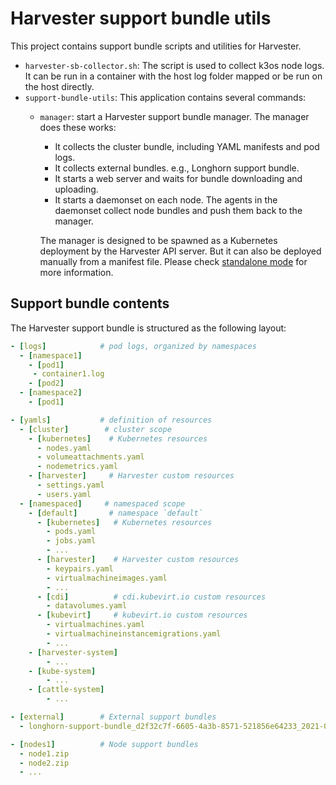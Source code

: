 # Harvester support bundle utils

This project contains support bundle scripts and utilities for Harvester.

- `harvester-sb-collector.sh`: The script is used to collect k3os node logs. It can be run in a container with the host log folder mapped or be run on the host directly.
- `support-bundle-utils`: This application contains several commands:
  - `manager`: start a Harvester support bundle manager. The manager does these works: 
    - It collects the cluster bundle, including YAML manifests and pod logs.
    - It collects external bundles. e.g., Longhorn support bundle.
    - It starts a web server and waits for bundle downloading and uploading.
    - It starts a daemonset on each node. The agents in the daemonset collect node bundles and push them back to the manager.

    The manager is designed to be spawned as a Kubernetes deployment by the Harvester API server. But it can also be deployed manually from a manifest file. Please check [standalone mode](./docs/standalone.md) for more information.

## Support bundle contents

The Harvester support bundle is structured as the following layout:

```yaml
- [logs]            # pod logs, organized by namespaces
  - [namespace1]
    - [pod1]
     - container1.log
    - [pod2]
  - [namespace2]
    - [pod1]

- [yamls]           # definition of resources
  - [cluster]        # cluster scope
    - [kubernetes]    # Kubernetes resources
      - nodes.yaml
      - volumeattachments.yaml
      - nodemetrics.yaml
    - [harvester]     # Harvester custom resources
      - settings.yaml
      - users.yaml
  - [namespaced]     # namespaced scope
    - [default]       # namespace `default`
      - [kubernetes]   # Kubernetes resources
        - pods.yaml
        - jobs.yaml
        - ...
      - [harvester]    # Harvester custom resources
        - keypairs.yaml
        - virtualmachineimages.yaml
        - ...
      - [cdi]          # cdi.kubevirt.io custom resources
        - datavolumes.yaml
      - [kubevirt]     # kubevirt.io custom resources
        - virtualmachines.yaml
        - virtualmachineinstancemigrations.yaml
        - ...
    - [harvester-system]
        - ...
    - [kube-system]
        - ...
    - [cattle-system]
        - ...

- [external]        # External support bundles
  - longhorn-support-bundle_d2f32c7f-6605-4a3b-8571-521856e64233_2021-05-05T03-28-37Z.zip

- [nodes1]          # Node support bundles
  - node1.zip
  - node2.zip
  - ...
```
